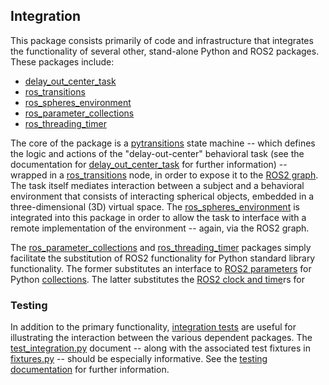 <!-- License

Copyright 2022-2023 Neuromechatronics Lab, Carnegie Mellon University (a.whit)

Contributors:
  a. whit. (nml@whit.contact)

This Source Code Form is subject to the terms of the Mozilla Public
License, v. 2.0. If a copy of the MPL was not distributed with this
file, You can obtain one at https://mozilla.org/MPL/2.0/.
-->

## Integration

This package consists primarily of code and infrastructure that integrates the 
functionality of several other, stand-alone Python and ROS2 packages. These 
packages include:

* [delay_out_center_task]
* [ros_transitions]
* [ros_spheres_environment]
* [ros_parameter_collections]
* [ros_threading_timer]

The core of the package is a [pytransitions] state machine -- which defines the 
logic and actions of the "delay-out-center" behavioral task (see the 
documentation for [delay_out_center_task] for further information) -- wrapped 
in a [ros_transitions] node, in order to expose it to the [ROS2 graph]. The 
task itself mediates interaction between a subject and a behavioral environment 
that consists of interacting spherical objects, embedded in a three-dimensional 
(3D) virtual space. The [ros_spheres_environment] is integrated into this 
package in order to allow the task to interface with a remote implementation of 
the environment -- again, via the ROS2 graph.

The [ros_parameter_collections] and [ros_threading_timer] packages simply 
facilitate the substitution of ROS2 functionality for Python standard library 
functionality. The former substitutes an interface to [ROS2 parameters] 
for Python [collections]. The latter substitutes the [ROS2 clock and time]rs 
for 


### Testing

In addition to the primary functionality, [integration tests] are useful for 
illustrating the interaction between the various dependent packages. The 
[test_integration.py](../../test/test_integration.py) document -- along with 
the associated test fixtures in [fixtures.py](../../test/fixtures.py) -- should 
be especially informative. See the 
[testing documentation](testing.md) for further information.

<!---------------------------------------------------------------------
   References
---------------------------------------------------------------------->

[ROS2 clock and time]: https://design.ros2.org/articles/clock_and_time.html

[delay_out_center_task]: https://github.com/ricmua/delay_out_center_task

[ros_spheres_environment]: https://github.com/ricmua/ros_spheres_environment

[ros_transitions]: https://github.com/ricmua/ros_transitions

[ros_parameter_collections]: https://github.com/ricmua/ros_parameter_collections

[ros_threading_timer]: https://github.com/ricmua/ros_threading_timer

[pytransitions]: https://github.com/pytransitions/transitions

[integration tests]: https://en.wikipedia.org/wiki/Integration_testing

[ROS2 parameters]: https://docs.ros.org/en/humble/Concepts/About-ROS-2-Parameters.html

[collections]: https://docs.python.org/3/library/collections.html

[ROS2 graph]: https://docs.ros.org/en/humble/Tutorials/Beginner-CLI-Tools/Understanding-ROS2-Nodes/Understanding-ROS2-Nodes.html#background


